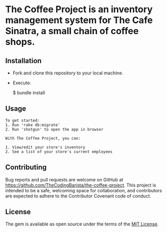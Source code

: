 
# The Coffee Project is an inventory management system for The Cafe Sinatra, a small chain of coffee shops.

## Installation

- Fork and clone this repository to your local machine.

- Execute:

    $ bundle install

## Usage
    To get started:
    1. Run 'rake db:migrate'
    2. Run 'shotgun' to open the app in browser

    With The Coffee Project, you can:

    1. View/edit your store's inventory
    2. See a list of your store's current employees

## Contributing

Bug reports and pull requests are welcome on GitHub at https://github.com/TheCodingBarista/the-coffee-project. This project is intended to be a safe, welcoming space for collaboration, and contributors are expected to adhere to the Contributor Covenant code of conduct.


## License

The gem is available as open source under the terms of the [MIT License](https://opensource.org/licenses/MIT).
